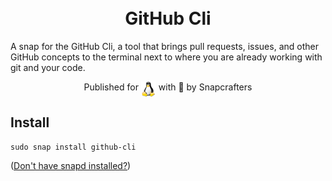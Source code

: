 <h1 align="center">
  <br />
   GitHub Cli
</h1>

A snap for the GitHub Cli, a tool that brings pull requests, issues, and other GitHub concepts to the terminal next to where you are already working with git and your code.
<!-- Uncomment and modify this when you are provided a build status badge
<p align="center">
<a href="https://build.snapcraft.io/user/snapcrafters/fork-and-rename-me"><img src="https://build.snapcraft.io/badge/snapcrafters/fork-and-rename-me.svg" alt="Snap Status"></a>
</p>
-->

<p align="center">Published for <img src="https://raw.githubusercontent.com/anythingcodes/slack-emoji-for-techies/gh-pages/emoji/tux.png" align="top" width="24" /> with 💝 by Snapcrafters</p>


## Install

    sudo snap install github-cli

([Don't have snapd installed?](https://snapcraft.io/docs/core/install))
